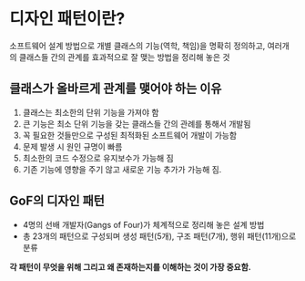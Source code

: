 # 디자인 패턴이란?

소프트웨어 설계 방법으로 개별 클래스의 기능(역학, 책임)을 명확히 정의하고, 여러개의 클래스들 간의 관계를 효과적으로 잘 맺는 방법을 정리해 놓은 것

## 클래스가 올바르게 관계를 맺어야 하는 이유

1. 클래스는 최소한의 단위 기능을 가져야 함
2. 큰 기능은 최소 단위 기능을 갖는 클래스들 간의 관례를 통해서 개발됨
3. 꼭 필요한 것들만으로 구성된 최적화된 소프트웨어 개발이 가능함
4. 문제 발생 시 원인 규명이 빠름
5. 최소한의 코드 수정으로 유지보수가 가능해 짐
6. 기존 기능에 영향을 주기 않고 새로운 기능 추가가 가능해 짐.

## GoF의 디자인 패턴
- 4명의 선배 개발자(Gangs of Four)가 체계적으로 정리해 놓은 설계 방법
- 총 23개의 패턴으로 구성되며 생성 패턴(5개), 구조 패턴(7개), 행위 패턴(11개)으로 분류

**각 패턴이 무엇을 위해 그리고 왜 존재하는지를 이해하는 것이 가장 중요함.**

